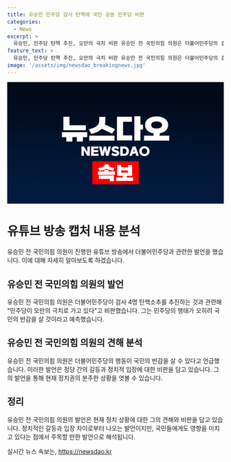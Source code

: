 ```yaml
---
title: 유승민 민주당 검사 탄핵에 국민 공분 민주당 비판
categories:
  - News
excerpt: >
  유승민, 민주당 탄핵 추진, 오만의 극치 비판 유승민 전 국민의힘 의원은 더불어민주당의 검사 4명 탄핵소추를 비판하며 민주당의 오만과 독선에 질렸다고 지적했다. 또한 22대 국회의원 임기를 4년이 아니라 줄여야 한다는 의견을 제시하며 민주당의 행태에 대해 반감을 표현했다. 그는 민주당의 탄핵 추진이 이재명 전 민주당 대표와의 관련성을 지적하고, 법리적으로 탄핵 사유가 없다고 주장했다. 
feature_text: >
  유승민, 민주당 탄핵 추진, 오만의 극치 비판 유승민 전 국민의힘 의원은 더불어민주당의 검사 4명 탄핵소추를 비판하며 민주당의 오만과 독선에 질렸다고 지적했다. 또한 22대 국회의원 임기를 4년이 아니라 줄여야 한다는 의견을 제시하며 민주당의 행태에 대해 반감을 표현했다. 그는 민주당의 탄핵 추진이 이재명 전 민주당 대표와의 관련성을 지적하고, 법리적으로 탄핵 사유가 없다고 주장했다. 
image: '/assets/img/newsdao_breakingnews.jpg'
---
```


<p><img src="/assets/img/newsdao_breakingnews.jpg" alt="ranknews 속보" /></p>

<h1>유튜브 방송 캡처 내용 분석</h1>

<p data-ke-size="size16">유승민 전 국민의힘 의원이 진행한 유튜브 방송에서 더불어민주당과 관련한 발언을 했습니다. 이에 대해 자세히 알아보도록 하겠습니다.</p>

<h2 data-ke-size="size26">유승민 전 국민의힘 의원의 발언</h2>

<p data-ke-size="size16">유승민 전 국민의힘 의원은 더불어민주당이 검사 4명 탄핵소추를 추진하는 것과 관련해 "민주당이 오만의 극치로 가고 있다"고 비판했습니다. 그는 민주당의 행태가 오히려 국민의 반감을 살 것이라고 예측했습니다.</p>

<h2 data-ke-size="size26">유승민 전 국민의힘 의원의 견해 분석</h2>

<p data-ke-size="size16">유승민 전 국민의힘 의원은 더불어민주당의 행동이 국민의 반감을 살 수 있다고 언급했습니다. 이러한 발언은 정당 간의 갈등과 정치적 입장에 대한 비판을 담고 있습니다. 그의 발언을 통해 현재 정치권의 분주한 상황을 엿볼 수 있습니다.</p>

<h2 data-ke-size="size26">정리</h2>

<p data-ke-size="size16">유승민 전 국민의힘 의원의 발언은 현재 정치 상황에 대한 그의 견해와 비판을 담고 있습니다. 정치적인 갈등과 입장 차이로부터 나오는 발언이지만, 국민들에게도 영향을 미치고 있다는 점에서 주목할 만한 발언으로 해석됩니다.</p>
실시간 뉴스 속보는, <a href="https://newsdao.kr" rel="dofollow">https://newsdao.kr</a>


